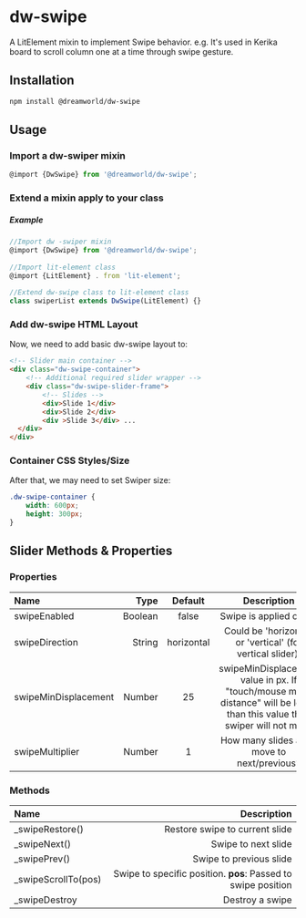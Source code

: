 # dw-swipe
A LitElement mixin to implement Swipe behavior. e.g. It's used in Kerika board to scroll column one at a time through swipe gesture.


## Installation

```html
npm install @dreamworld/dw-swipe
```

## Usage

### Import a dw-swiper mixin 
```js
@import {DwSwipe} from '@dreamworld/dw-swipe';
```
### Extend a mixin apply to your class
##### Example
```js
//Import dw -swiper mixin
@import {DwSwipe} from '@dreamworld/dw-swipe';
	
//Import lit-element class
@import {LitElement} . from 'lit-element';
	
//Extend dw-swipe class to lit-element class
class swiperList extends DwSwipe(LitElement) {}
```

### Add  dw-swipe HTML Layout
Now, we need to add basic dw-swipe layout to:
```html
<!-- Slider main container -->  
<div class="dw-swipe-container">  
	<!-- Additional required slider wrapper -->  
	<div class="dw-swipe-slider-frame">  
		<!-- Slides -->  
		<div>Slide 1</div>  
		<div>Slide 2</div>  
		<div >Slide 3</div> ... 
  </div>
</div>
```

### Container CSS Styles/Size
After that, we may need to set Swiper size:

```css
.dw-swipe-container {  
	width: 600px;  
	height: 300px;  
}
```

## Slider Methods & Properties
### Properties
| Name | Type | Default |  Description |
| :------- | ----: | :---: |  :---: |
| swipeEnabled | Boolean | false | Swipe is applied or not |
| swipeDirection | String | horizontal | Could be 'horizontal' or 'vertical' (for vertical slider). |
| swipeMinDisplacement | Number | 25 | swipeMinDisplacement value in px. If "touch/mouse move distance" will be lower than this value then swiper will not move |
| swipeMultiplier | Number | 1 | How many slides are a move to next/previous?|

### Methods
| Name | Description |  
| :------- | ----: |  
| _swipeRestore() | Restore swipe to current slide |
| _swipeNext() | Swipe to next slide |
| _swipePrev() | Swipe to previous slide |
| _swipeScrollTo(pos) | Swipe to specific position. **pos**: Passed to   swipe position |
| _swipeDestroy | Destroy a swipe |
